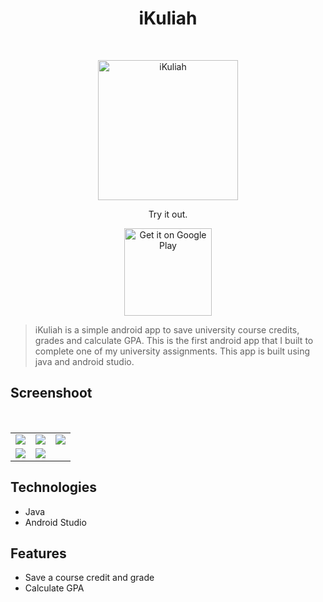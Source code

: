 <h1 align="center"> iKuliah </h1> <br>
<p align="center">
  <a href="https://play.google.com/store/apps/details?id=com.chupakubera.ipkuliah">
    <img alt="iKuliah" title="iKuliah" src="../assets/logo.png" width="224">
  </a>
</p>
<p align="center">
  Try it out.
</p>
<p align="center">
  <a href="https://play.google.com/store/apps/details?id=com.chupakubera.ipkuliah">
    <img alt="Get it on Google Play" title="Google Play" src="http://i.imgur.com/mtGRPuM.png" width="140">
  </a>
</p>


> iKuliah is a simple android app to save university course credits, grades and calculate GPA. This is the first android app that I built to complete one of my university assignments. This app is built using java and android studio.

## Screenshoot
<table>
    <tr>
        <td valign="top"><img src="../assets/loading.jpg"></td>
        <td valign="top"><img src="../assets/matkul.jpg"></td>
        <td valign="top"><img src="../assets/delete.jpg"></td>
    </tr>
    <br/>
    <tr>
        <td valign="top"><img src="../assets/ipk.jpg"></td>
        <td valign="top"><img src="../assets/update.jpg"></td>
        <td valign="top"></td>
    </tr>
</table>

## Technologies 
* Java
* Android Studio

## Features
* Save a course credit and grade
* Calculate GPA

